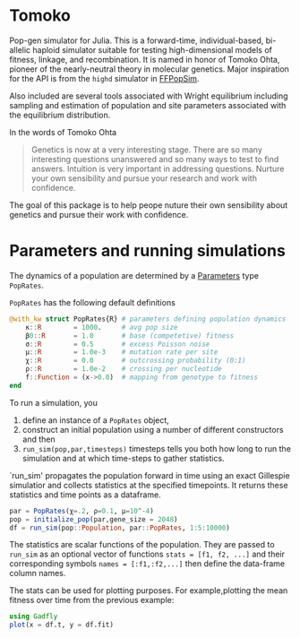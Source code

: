 # Tomoko

Pop-gen simulator for Julia.  This is a forward-time, individual-based, bi-allelic haploid simulator suitable for testing high-dimensional models of fitness, linkage, and recombination. It is named in honor of Tomoko Ohta, pioneer of the nearly-neutral theory in molecular genetics.  Major inspiration for the API is from the `highd` simulator in [FFPopSim](http://webdav.tuebingen.mpg.de/ffpopsim/). 

Also included are several tools associated with Wright equilibrium including sampling and estimation of population and site parameters associated with the equilibrium distribution.

In the words of Tomoko Ohta

>Genetics is now at a very interesting stage. There are so many interesting questions unanswered and so many ways to test to find answers. Intuition is very important in addressing questions. Nurture your own sensibility and pursue your research and work with confidence.

The goal of this package is to help peope nuture their own sensibility about genetics and pursue their work with confidence.

# Parameters and running simulations
The dynamics of a population are determined by a [Parameters](https://github.com/mauro3/Parameters.jl) type `PopRates`.

`PopRates` has the following default definitions

```julia
@with_kw struct PopRates{R}	# parameters defining population dynamics
	κ::R 		= 1000.		# avg pop size
	β0::R 		= 1.0		# base (competetive) fitness 
	σ::R 		= 0.5 		# excess Poisson noise
	μ::R 		= 1.0e-3	# mutation rate per site
	χ::R		= 0.0		# outcrossing probability (0:1)
	ρ::R 		= 1.0e-2	# crossing per nucleotide
	f::Function = (x->0.0)	# mapping from genotype to fitness
end
```

To run a simulation, you 
1. define an instance of a `PopRates` object, 
2. construct an initial population using a number of different constructors and then 
3. `run_sim(pop,par,timesteps)` timesteps tells you both how long to run the simulation and at which time-steps to gather statistics.

`run_sim' propagates the population forward in time using an exact Gillespie simulatior and collects statistics at the specified timepoints. It returns these statistics and time points as a dataframe.

```julia
par = PopRates(χ=.2, ρ=0.1, μ=10^-4)
pop = initialize_pop(par,gene_size = 2048)
df = run_sim(pop::Population, par::PopRates, 1:5:10000)
```
The statistics are scalar functions of the population. They are passed to `run_sim` as an optional vector of functions `stats = [f1, f2, ...]` and their corresponding symbols `names = [:f1,:f2,...]` then define the data-frame column names. 

The stats can be used for plotting purposes. For example,plotting the mean fitness over time from the previous example:
```julia
using Gadfly
plot(x = df.t, y = df.fit)
```
